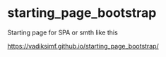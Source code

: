 # starting_page_bootstrap
Starting page for SPA or smth like this

https://vadiksimf.github.io/starting_page_bootstrap/
